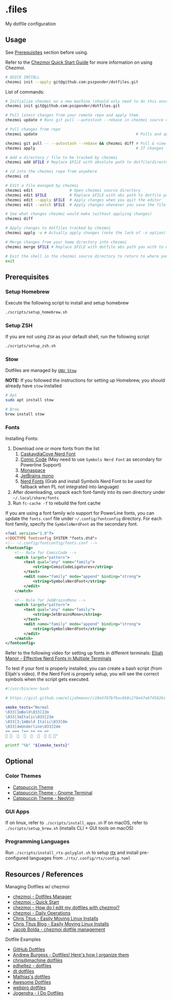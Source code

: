 # .files

My dotfile configuration

## Usage

See [Prerequisites](./README.md#prerequisites) section before using.

Refer to the [Chezmoi Quick Start Guide](https://www.chezmoi.io/quick-start) for more information on using Chezmoi.

```bash
# QUICK INSTALL
chezmoi init --apply git@github.com:pszponder/dotfiles.git
```

List of commands:

```bash
# Initialize chezmoi on a new machine (should only need to do this once)
chezmoi init git@github.com:pszponder/dotfiles.git
```

```bash
# Pull latest changes from your remote repo and apply them
chezmoi update # Runs git pull --autostash --rebase in chezmoi source dir and then chezmoi apply

# Pull changes from repo
chezmoi update                                           # Pulls and applies changes from remote

chezmoi git pull -- --autostash --rebase && chezmoi diff # Pull & view changes, don't apply
chezmoi apply                                            # If changes from above command are ok, apply them

# Add a directory / file to be tracked by chezmoi
chezmoi add $FILE # Replace $FILE with absolute path to dotfile/directory you want chezmoi to manage

# cd into the chezmoi repo from anywhere
chezmoi cd

# Edit a file managed by chezmoi
chezmoi edit                # Open chezmoi source directory
chezmoi edit $FILE          # Replace $FILE with abs path to dotfile path you wish to edit
chezmoi edit --apply $FILE  # Apply changes when you quit the editor
chezmoi edit --watch $FILE  # Apply changes whenever you save the file

# See what changes chezmoi would make (without applying changes)
chezmoi diff

# Apply changes to dotfiles tracked by chezmoi
chezmoi apply -v # Actually apply changes (note the lack of -n option)

# Merge changes from your home directory into chezmoi
chezmoi merge $FILE # Replace $FILE with dotfile abs path you with to merge into chezmoi

# Exit the shell in the chezmoi source directory to return to where you were
exit
```

## Prerequisites

### Setup Homebrew

Execute the following script to install and setup homebrew

```bash
./scripts/setup_homebrew.sh
```

### Setup ZSH

If you are not using `ZSH` as your default shell, run the following script

```bash
./scripts/setup_zsh.sh
```

### Stow

Dotfiles are managed by [`GNU Stow`](https://www.gnu.org/software/stow/)

**NOTE:** If you followed the instructions for setting up Homebrew, you should already have `stow` installed

```bash
# Apt
sudo apt install stow

# Brew
brew install stow
```

### Fonts

Installing Fonts:
1. Download one or more fonts from the list
    1. [CaskaydiaCove Nerd Font](https://www.nerdfonts.com/font-downloads)
    2. [Comic Code](https://tosche.net/fonts/comic-code) (May need to use `Symbols Nerd Font` as secondary for Powerline Support)
    3. [Monaspace](https://github.com/githubnext/monaspace)
    4. [JetBrains mono](https://www.jetbrains.com/lp/mono/)
    5. [Nerd Fonts](https://www.nerdfonts.com/font-downloads) (Grab and install Symbols Nerd Font to be used for fallback when PL not integrated into language)
2. After downloading, unpack each font-family into its own directory under `~/.local/share/fonts`
3. Run `fc-cache -f` to rebuild the font cache

If you are using a font family w/o support for PowerLine fonts, you can update the `fonts.conf` file under `~/.config/fontconfig` directory. For each font family, specify the `SymbolsNerdFont` as the secondary font.

```xml
<?xml version="1.0"?>
<!DOCTYPE fontconfig SYSTEM "fonts.dtd">
<!-- ~/.config/fontconfig/fonts.conf -->
<fontconfig>
    <!-- Rule for ComicCode -->
    <match target="pattern">
        <test qual="any" name="family">
            <string>ComicCodeLigatures</string>
        </test>
        <edit name="family" mode="append" binding="strong">
            <string>SymbolsNerdFont</string>
        </edit>
    </match>

    <!-- Rule for JebBrainsMono -->
    <match target="pattern">
        <test qual="any" name="family">
            <string>JetBrainsMono</string>
        </test>
        <edit name="family" mode="append" binding="strong">
            <string>SymbolsNerdFont</string>
        </edit>
    </match>
</fontconfig>
```

Refer to the following video for setting up fonts in different terminals: [Elijah Manor - Effective Nerd Fonts in Multiple Terminals](https://www.youtube.com/watch?v=mQdB_kHyZn8)

To test if your font is properly installed, you can create a bash script (from Elijah's video). If the Nerd Font is properly setup, you will see the correct symbols when the script gets executed.

```bash
#!/usr/bin/env bash

# https://gist.github.com/elijahmanor/c10e5787bf9ac6b8c276e47e6745826c

smoke_tests="Normal
\033[1mBold\033[22m
\033[3mItalic\033[23m
\033[3;1mBold Italic\033[0m
\033[4mUnderline\033[24m
== === !== >= <= =>
󰐊     󰄉      󰑓 󰒲 "

printf "%b" "${smoke_tests}"
```

## Optional

### Color Themes

- [Catppuccin Theme](https://github.com/catppuccin)
- [Catppuccin Theme - Gnome Terminal](https://github.com/catppuccin/gnome-terminal)
- [Catppuccin Theme - NeoVim](https://github.com/catppuccin/nvim)

### GUI Apps

If on linux, refer to `./scripts/install_apps.sh`
If on macOS, refer to `./scripts/setup_brew.sh` (installs CLI + GUI tools on macOS)

### Programming Languages

Run `./scripts/install_rtx-polyglot.sh` to setup [rtx](https://github.com/jdx/rtx) and install pre-configured languages from `./rtx/.config/rtx/config.toml`

## Resources / References

Managing Dotfiles w/ chezmoi
- [chezmoi - Dotfiles Manager](https://www.chezmoi.io/)
- [chezmoi - Quick Start](https://www.chezmoi.io/quick-start/)
- [chezmoi - How do I edit my dotfiles with chezmoi?](https://www.chezmoi.io/user-guide/frequently-asked-questions/usage/#how-do-i-edit-my-dotfiles-with-chezmoi)
- [chezmoi - Daily Operations](https://www.chezmoi.io/user-guide/daily-operations/)
- [Chris Titus - Easily Moving Linux Installs](https://www.youtube.com/watch?v=x6063EuxfEA)
- [Chris Titus Blog - Easily Moving Linux Installs](https://christitus.com/chezmoi/)
- [Jacob Bolda - chezmoi dotfile management](https://www.jacobbolda.com/chezmoi-dotfile-management/)

Dotfile Examples
- [GitHub Dotfiles](https://dotfiles.github.io/)
- [Andrew Burgess - Dotfiles! Here's how I organize them](https://www.youtube.com/results?search_query=dotfiles)
- [chris@machine dotfiles](https://github.com/ChristianChiarulli/Machfiles/tree/master)
- [edheltez - dotfiles](https://github.com/edheltzel/dotfiles)
- [dt dotfiles](https://gitlab.com/dwt1/dotfiles)
- [Mathias's dotfiles](https://github.com/mathiasbynens/dotfiles)
- [Awesome Dotfiles](https://github.com/webpro/awesome-dotfiles)
- [webpro dotfiles](https://github.com/webpro/dotfiles)
- [Jogendra - I Do Dotfiles](https://jogendra.dev/i-do-dotfiles)